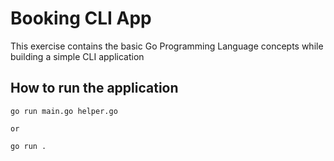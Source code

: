 # Booking CLI App

This exercise contains the basic Go Programming Language concepts while building a simple CLI application 

## How to run the application

```
go run main.go helper.go

or 

go run .
```
